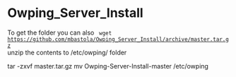 # Owping_Server_Install

To get the folder you can also 
<code>
wget https://github.com/mbastola/Owping_Server_Install/archive/master.tar.gz
</code>
unzip the contents to /etc/owping/ folder

tar -zxvf master.tar.gz
mv Owping-Server-Install-master /etc/owping

